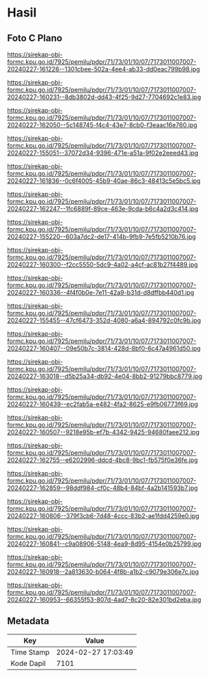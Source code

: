 # Hasil

## Foto C Plano

https://sirekap-obj-formc.kpu.go.id/7925/pemilu/pdpr/71/73/01/10/07/7173011007007-20240227-161226--1301cbee-502a-4ee4-ab33-dd0eac799b98.jpg

https://sirekap-obj-formc.kpu.go.id/7925/pemilu/pdpr/71/73/01/10/07/7173011007007-20240227-160231--8db3802d-dd43-4f25-9d27-7704692c1e83.jpg

https://sirekap-obj-formc.kpu.go.id/7925/pemilu/pdpr/71/73/01/10/07/7173011007007-20240227-162050--5c148745-f4c4-43e7-8cb0-f3eaac16e760.jpg

https://sirekap-obj-formc.kpu.go.id/7925/pemilu/pdpr/71/73/01/10/07/7173011007007-20240227-155051--37072d34-9396-471e-a51a-9f02e2eeed43.jpg

https://sirekap-obj-formc.kpu.go.id/7925/pemilu/pdpr/71/73/01/10/07/7173011007007-20240227-161836--0c6f4005-45b9-40ae-86c3-48413c5e5bc5.jpg

https://sirekap-obj-formc.kpu.go.id/7925/pemilu/pdpr/71/73/01/10/07/7173011007007-20240227-162247--1fc6889f-89ce-463e-9cda-b6c4a2d3c414.jpg

https://sirekap-obj-formc.kpu.go.id/7925/pemilu/pdpr/71/73/01/10/07/7173011007007-20240227-155220--603a7dc2-de17-414b-9fb9-7e5fb5210b76.jpg

https://sirekap-obj-formc.kpu.go.id/7925/pemilu/pdpr/71/73/01/10/07/7173011007007-20240227-160300--f2cc5550-5dc9-4a02-a4cf-ac81b27f4489.jpg

https://sirekap-obj-formc.kpu.go.id/7925/pemilu/pdpr/71/73/01/10/07/7173011007007-20240227-160336--4f4f0b0e-7e11-42a9-b31d-d8dffbb440d1.jpg

https://sirekap-obj-formc.kpu.go.id/7925/pemilu/pdpr/71/73/01/10/07/7173011007007-20240227-155455--47cf6473-352d-4080-a6a4-894792c0fc9b.jpg

https://sirekap-obj-formc.kpu.go.id/7925/pemilu/pdpr/71/73/01/10/07/7173011007007-20240227-160407--09e50b7c-3814-428d-8bf0-6c47a4961d50.jpg

https://sirekap-obj-formc.kpu.go.id/7925/pemilu/pdpr/71/73/01/10/07/7173011007007-20240227-163018--d5b25a34-db92-4e04-8bb2-91279bbc8779.jpg

https://sirekap-obj-formc.kpu.go.id/7925/pemilu/pdpr/71/73/01/10/07/7173011007007-20240227-160439--ec2fab5a-e482-4fa2-8625-e9fb06773f69.jpg

https://sirekap-obj-formc.kpu.go.id/7925/pemilu/pdpr/71/73/01/10/07/7173011007007-20240227-160507--9218e95b-ef7b-4342-9425-94680faee212.jpg

https://sirekap-obj-formc.kpu.go.id/7925/pemilu/pdpr/71/73/01/10/07/7173011007007-20240227-162755--e6202996-ddcd-4bc8-9bc1-fb575f0e36fe.jpg

https://sirekap-obj-formc.kpu.go.id/7925/pemilu/pdpr/71/73/01/10/07/7173011007007-20240227-162859--98ddf984-cf0c-48b4-84bf-4a2b141593b7.jpg

https://sirekap-obj-formc.kpu.go.id/7925/pemilu/pdpr/71/73/01/10/07/7173011007007-20240227-160806--379f3cb6-7d48-4ccc-83b2-ae1fdd4259e0.jpg

https://sirekap-obj-formc.kpu.go.id/7925/pemilu/pdpr/71/73/01/10/07/7173011007007-20240227-160841--c9a08906-5148-4ea9-8d95-4154e0b25799.jpg

https://sirekap-obj-formc.kpu.go.id/7925/pemilu/pdpr/71/73/01/10/07/7173011007007-20240227-160918--2a813630-b064-4f8b-a1b2-c9079e306e7c.jpg

https://sirekap-obj-formc.kpu.go.id/7925/pemilu/pdpr/71/73/01/10/07/7173011007007-20240227-160953--66355f53-807d-4ad7-8c20-82e301bd2eba.jpg


## Metadata

| Key        | Value               |
| ---------- | ------------------- |
| Time Stamp | 2024-02-27 17:03:49 |
| Kode Dapil | 7101                |



